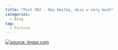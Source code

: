 ```yaml
---
title: "Post 362 - Hey Hailey, miss u very much"
categories:
  - Blog
tag:
  - Picture
---
```


<a href="https://imgur.com/VglAzf6"><img src="https://i.imgur.com/VglAzf6.jpg" title="source: imgur.com" /></a>

<script src="https://utteranc.es/client.js"
        repo="serendipityinlife/serendipityinlife.github.io"
        issue-term="pathname"
        theme="github-light"
        crossorigin="anonymous"
        async>
</script>

